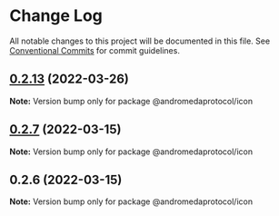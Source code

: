 # Change Log

All notable changes to this project will be documented in this file.
See [Conventional Commits](https://conventionalcommits.org) for commit guidelines.

## [0.2.13](https://github.com/andromedaprotocol/design-system/compare/@andromedaprotocol/icon@0.2.7...@andromedaprotocol/icon@0.2.13) (2022-03-26)

**Note:** Version bump only for package @andromedaprotocol/icon





## [0.2.7](https://github.com/andromedaprotocol/design-system/compare/@andromedaprotocol/icon@0.2.6...@andromedaprotocol/icon@0.2.7) (2022-03-15)

**Note:** Version bump only for package @andromedaprotocol/icon





## 0.2.6 (2022-03-15)

**Note:** Version bump only for package @andromedaprotocol/icon

